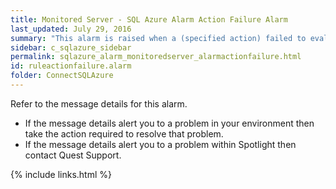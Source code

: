 ```yaml
---
title: ﻿Monitored Server - SQL Azure Alarm Action Failure Alarm
last_updated: July 29, 2016
summary: "This alarm is raised when a (specified action) failed to evaluate."
sidebar: c_sqlazure_sidebar
permalink: sqlazure_alarm_monitoredserver_alarmactionfailure.html
id: ruleactionfailure.alarm
folder: ConnectSQLAzure
---
```



Refer to the message details for this alarm.

* If the message details alert you to a problem in your environment then take the action required to resolve that problem.
* If the message details alert you to a problem within Spotlight then contact Quest Support.


{% include links.html %}
